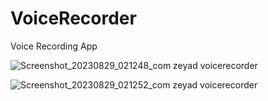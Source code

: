 # VoiceRecorder

Voice Recording App 


![Screenshot_20230829_021248_com zeyad voicerecorder](https://github.com/zeyademad1/VoiceRecorder/assets/115038050/8e8d1b9f-fa8f-4aea-86a9-0d61f316b17d)


![Screenshot_20230829_021252_com zeyad voicerecorder](https://github.com/zeyademad1/VoiceRecorder/assets/115038050/c2fc07d9-c684-402e-a6b8-dcce82210c96)
